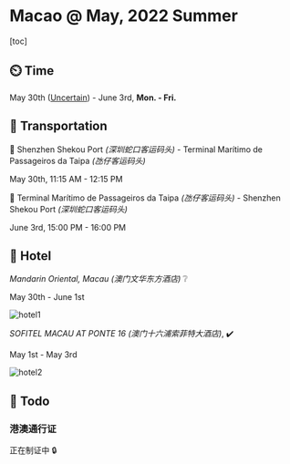 # Macao @ May, 2022 Summer 

[toc]

## :timer_clock: Time 

May 30th (<u>Uncertain</u>) - June 3rd, **Mon. - Fri.**



## :ship: Transportation 

:round_pushpin: Shenzhen Shekou Port *(深圳蛇口客运码头)* - Terminal Marítimo de Passageiros da Taipa *(氹仔客运码头)*

May 30th, 11:15 AM - 12:15 PM

:round_pushpin: Terminal Marítimo de Passageiros da Taipa *(氹仔客运码头)* - Shenzhen Shekou Port *(深圳蛇口客运码头)*

June 3rd, 15:00 PM - 16:00 PM



## :hotel: Hotel 

*Mandarin Oriental, Macau (澳门文华东方酒店)* :grey_question:

May 30th - June 1st

![hotel1](https://ly-blog.oss-cn-shenzhen.aliyuncs.com/travel/Macao/fig2.jpg)



*SOFITEL MACAU AT PONTE 16 (澳门十六浦索菲特大酒店)*, :heavy_check_mark:

May 1st - May 3rd

![hotel2](https://ly-blog.oss-cn-shenzhen.aliyuncs.com/travel/Macao/fig1.jpg)



## :blue_book: Todo 

### 港澳通行证 

正在制证中 :lock:









